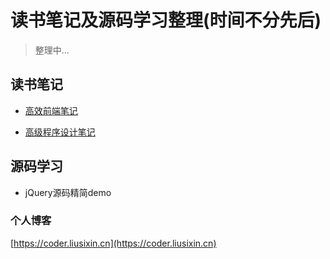 # 读书笔记及源码学习整理(时间不分先后)

> 整理中...

## 读书笔记

- [高效前端笔记](https://github.com/lsxlsxxslxsl/Web-efficient-notes/tree/master/post/%E3%80%8A%E9%AB%98%E6%95%88%E5%89%8D%E7%AB%AF%EF%BC%9AWeb%E9%AB%98%E6%95%88%E7%BC%96%E7%A8%8B%E4%B8%8E%E4%BC%98%E5%8C%96%E5%AE%9E%E8%B7%B5%E3%80%8B)

- [高级程序设计笔记](https://github.com/lsxlsxxslxsl/Read-Books-Notes/tree/master/post/Javascript%E9%AB%98%E7%BA%A7%E7%A8%8B%E5%BA%8F%E8%AE%BE%E8%AE%A1)

## 源码学习

- jQuery源码精简demo

### 个人博客

[https://coder.liusixin.cn](https://coder.liusixin.cn)
